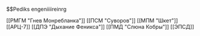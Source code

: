 $$Pediks engeniiiireinrg 

[[РМГМ "Гнев Монребланка"]]
[[ПСМ "Суворов"]]
[[МПМ "Шкет"]]
[[АРЦ-7]]
[[ДПЭ "Дыхание Феникса"]]
[[ПМД "Слюна Кобры"]]
[[ЭПСД]]
